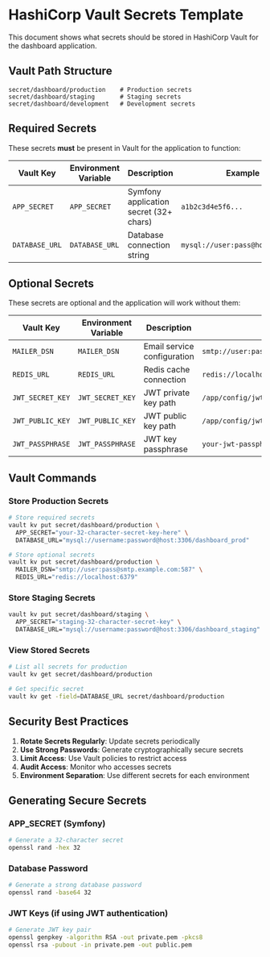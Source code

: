 # HashiCorp Vault Secrets Template

This document shows what secrets should be stored in HashiCorp Vault for the dashboard application.

## Vault Path Structure

```
secret/dashboard/production    # Production secrets
secret/dashboard/staging       # Staging secrets  
secret/dashboard/development   # Development secrets
```

## Required Secrets

These secrets **must** be present in Vault for the application to function:

| Vault Key | Environment Variable | Description | Example |
|-----------|---------------------|-------------|---------|
| `APP_SECRET` | `APP_SECRET` | Symfony application secret (32+ chars) | `a1b2c3d4e5f6...` |
| `DATABASE_URL` | `DATABASE_URL` | Database connection string | `mysql://user:pass@host:3306/db` |

## Optional Secrets

These secrets are optional and the application will work without them:

| Vault Key | Environment Variable | Description | Example |
|-----------|---------------------|-------------|---------|
| `MAILER_DSN` | `MAILER_DSN` | Email service configuration | `smtp://user:pass@smtp.example.com:587` |
| `REDIS_URL` | `REDIS_URL` | Redis cache connection | `redis://localhost:6379` |
| `JWT_SECRET_KEY` | `JWT_SECRET_KEY` | JWT private key path | `/app/config/jwt/private.pem` |
| `JWT_PUBLIC_KEY` | `JWT_PUBLIC_KEY` | JWT public key path | `/app/config/jwt/public.pem` |
| `JWT_PASSPHRASE` | `JWT_PASSPHRASE` | JWT key passphrase | `your-jwt-passphrase` |

## Vault Commands

### Store Production Secrets

```bash
# Store required secrets
vault kv put secret/dashboard/production \
  APP_SECRET="your-32-character-secret-key-here" \
  DATABASE_URL="mysql://username:password@host:3306/dashboard_prod"

# Store optional secrets
vault kv put secret/dashboard/production \
  MAILER_DSN="smtp://user:pass@smtp.example.com:587" \
  REDIS_URL="redis://localhost:6379"
```

### Store Staging Secrets

```bash
vault kv put secret/dashboard/staging \
  APP_SECRET="staging-32-character-secret-key" \
  DATABASE_URL="mysql://username:password@host:3306/dashboard_staging"
```

### View Stored Secrets

```bash
# List all secrets for production
vault kv get secret/dashboard/production

# Get specific secret
vault kv get -field=DATABASE_URL secret/dashboard/production
```

## Security Best Practices

1. **Rotate Secrets Regularly**: Update secrets periodically
2. **Use Strong Passwords**: Generate cryptographically secure secrets
3. **Limit Access**: Use Vault policies to restrict access
4. **Audit Access**: Monitor who accesses secrets
5. **Environment Separation**: Use different secrets for each environment

## Generating Secure Secrets

### APP_SECRET (Symfony)
```bash
# Generate a 32-character secret
openssl rand -hex 32
```

### Database Password
```bash
# Generate a strong database password
openssl rand -base64 32
```

### JWT Keys (if using JWT authentication)
```bash
# Generate JWT key pair
openssl genpkey -algorithm RSA -out private.pem -pkcs8
openssl rsa -pubout -in private.pem -out public.pem
``` 